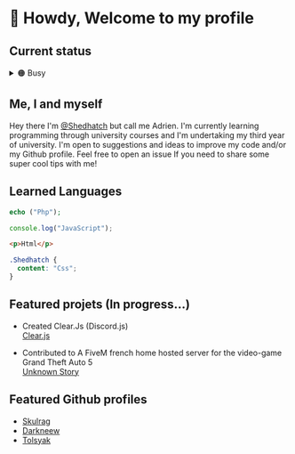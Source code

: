 # 🦝 Howdy, Welcome to my profile


## Current status

<details>
  <summary>🟠 Busy</summary><br>
  
 > I am currently working on improving my Github page.

</details>

## Me, I and myself

Hey there I'm [@Shedhatch](https://github.com/Shedhatch) but call me Adrien. I'm currently learning programming through university courses and I'm undertaking my third year of university. 
I'm open to suggestions and ideas to improve my code and/or my Github profile. Feel free to open an issue If you need to share some super cool tips with me!


## Learned Languages

```php
echo ("Php");
```
```js
console.log("JavaScript");
```
```html
<p>Html</p>
```
```css
.Shedhatch {
  content: "Css";
}
```
## Featured projets (In progress...)

- Created Clear.Js (Discord.js)<br>
<a href=https://github.com/Shedhatch/Clear>Clear.js </a>

- Contributed to A FiveM french home hosted server for the video-game Grand Theft Auto 5<br>
<a href=https://github.com/Skulrag/unknown-story>Unknown Story </a>

## Featured Github profiles

- <a href=https://github.com/Skulrag>Skulrag </a>
- <a href=https://github.com/Darkneew>Darkneew </a>
- <a href=https://github.com/TPJEEMIAGE>Tolsyak </a>
